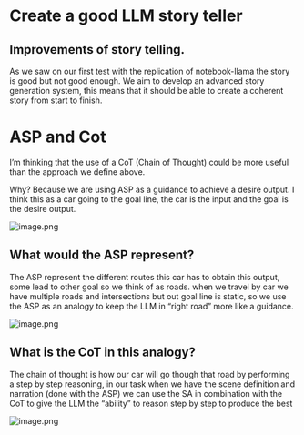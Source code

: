 # Create a good LLM story teller


## Improvements of story telling.
As we saw on our first test with the replication of notebook-llama the story is good but not good enough. We aim to develop an advanced story generation system, this means that it should be able to create a coherent story from start to finish.

# ASP and Cot

I’m thinking that the use of a CoT (Chain of Thought) could be more useful than the approach we define above. 

Why? Because we are using ASP as a guidance to achieve a desire output. I think this as a car going to the goal line, the car is the input and the goal is the desire output.

![image.png](https://prod-files-secure.s3.us-west-2.amazonaws.com/3488476f-bfe1-46a3-b593-e9b2319f0f8d/dfab9922-e8dc-4146-9cf0-1fb635e74cd9/image.png)

## What would the ASP represent?

The ASP represent the different routes this car has to obtain this output, some lead to other goal so we think of as roads. when we travel by car we have multiple roads and intersections but out goal line is static, so we use the ASP as an analogy to keep the LLM in “right road” more like a guidance.

![image.png](https://prod-files-secure.s3.us-west-2.amazonaws.com/3488476f-bfe1-46a3-b593-e9b2319f0f8d/cba38ec2-457f-47c9-bacf-dfa06e92491f/image.png)

## What is the CoT in this analogy?

The chain of thought is how our car will go though that road by performing a step by step reasoning, in our task when we have the scene definition and narration (done with the ASP) we can use the SA in combination with the CoT to give the LLM the “ability” to reason step by step to produce the best

![image.png](https://prod-files-secure.s3.us-west-2.amazonaws.com/3488476f-bfe1-46a3-b593-e9b2319f0f8d/7dd31223-2345-4e30-bcba-1e5462f041cc/image.png)